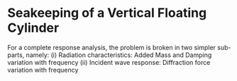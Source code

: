 # Seakeeping of a Vertical Floating Cylinder
For a complete response analysis, the problem is broken in two simpler sub-parts, namely:
(i) Radiation characteristics: Added Mass and Damping variation with frequency
(ii) Incident wave response: Diffraction force variation with frequency
